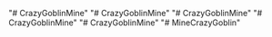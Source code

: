 "# CrazyGoblinMine" 
"# CrazyGoblinMine" 
"# CrazyGoblinMine" 
"# CrazyGoblinMine" 
"# CrazyGoblinMine" 
"# MineCrazyGoblin" 
